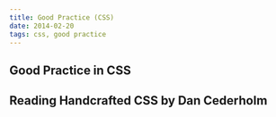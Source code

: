 ```yaml
---
title: Good Practice (CSS)
date: 2014-02-20
tags: css, good practice
---
```


<article>
	<h1>Good Practice in CSS</h1>
		<h2>Reading Handcrafted CSS by Dan Cederholm</h2>
		<p></p>
</article>